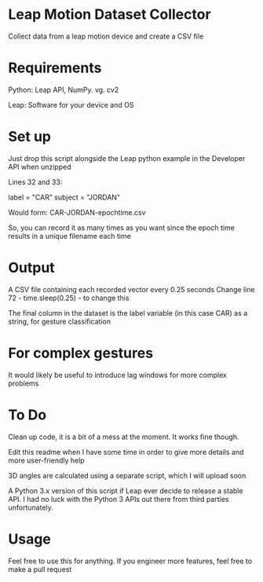 # Leap Motion Dataset Collector
Collect data from a leap motion device and create a CSV file

# Requirements
Python: Leap API, NumPy. vg. cv2

Leap: Software for your device and OS 

# Set up
Just drop this script alongside the Leap python example in the Developer API when unzipped

Lines 32 and 33:

label = "CAR"
subject = "JORDAN"

Would form:
CAR-JORDAN-epochtime.csv

So, you can record it as many times as you want since the epoch time results in a unique filename each time

# Output
A CSV file containing each recorded vector every 0.25 seconds 
Change line 72 - time.sleep(0.25) - to change this

The final column in the dataset is the label variable (in this case CAR) as a string, for gesture classification


# For complex gestures
It would likely be useful to introduce lag windows for more complex problems

# To Do
Clean up code, it is a bit of a mess at the moment. It works fine though. 

Edit this readme when I have some time in order to give more details and more user-friendly help

3D angles are calculated using a separate script, which I will upload soon

A Python 3.x version of this script if Leap ever decide to release a stable API. I had no luck with the Python 3 APIs out there from third parties unfortunately. 

# Usage
Feel free to use this for anything. If you engineer more features, feel free to make a pull request
